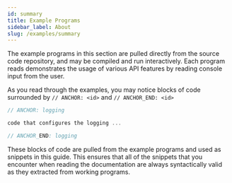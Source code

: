 ```yaml
---
id: summary
title: Example Programs
sidebar_label: About
slug: /examples/summary
---
```


The example programs in this section are pulled directly from the source code repository, and may be compiled and run interactively. Each program reads
demonstrates the usage of various API features by reading console input from the user.

As you read through the examples, you may notice blocks of code surrounded by `// ANCHOR: <id>` and `// ANCHOR_END: <id>`

```c
// ANCHOR: logging

code that configures the logging ...

// ANCHOR_END: logging
```

These blocks of code are pulled from the example programs and used as snippets in this guide. This ensures that all of the snippets
that you encounter when reading the documentation are always syntactically valid as they extracted from working programs.